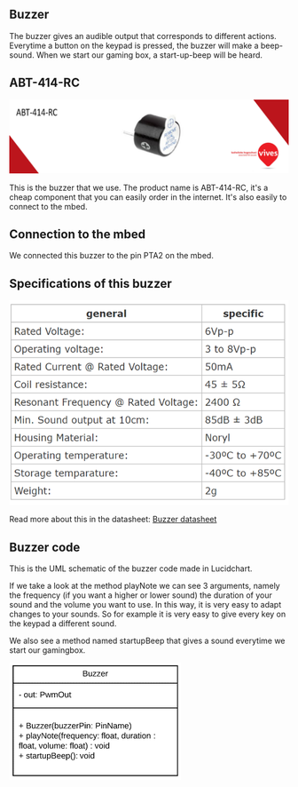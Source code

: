 ## Buzzer

The buzzer gives an audible output that corresponds to different actions. Everytime a button on the keypad is pressed, the buzzer will make a beep-sound. When we start our gaming box, a start-up-beep will be heard.


## ABT-414-RC

![](/assets/buzzer_vives.png)

This is the buzzer that we use. The product name is ABT-414-RC, it's a cheap component that you can easily order in the internet. It's also easily to connect to the mbed.


## Connection to the mbed

We connected this buzzer to the pin PTA2 on the mbed.


## Specifications of this buzzer

![](/assets/buzzer_specifications.png)

Read more about this in the datasheet: [Buzzer datasheet](http://www.farnell.com/datasheets/1563662.pdf?_ga=2.202057366.648508541.1495444551-1070812418.1494403917)


## Buzzer code

This is the UML schematic of the buzzer code made in Lucidchart.

If we take a look at the method playNote we can see 3 arguments, namely the frequency \(if you want a higher or lower sound\) the duration of your sound and the volume you want to use. In this way, it is very easy to adapt changes to your sounds. So for example it is very easy to give every key on the keypad a different sound.

We also see a method named startupBeep that gives a sound everytime we start our gamingbox.


![](/assets/Buzzer_UML.png)



